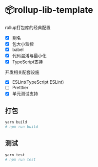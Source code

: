 # 📦rollup-lib-template

rollup打包库的经典配置

- [x] 别名
- [x] 包大小监控
- [x] babel
- [x] 代码混淆与最小化
- [x] TypeScript支持

开发相关配套设施

- [x] ESLint(TypeScript ESLint)
- [ ] Pretttier
- [x] 单元测试支持

## 打包

```bash
yarn build
# npm run build
```


## 测试

```bash
yarn test
# npm run test
```



